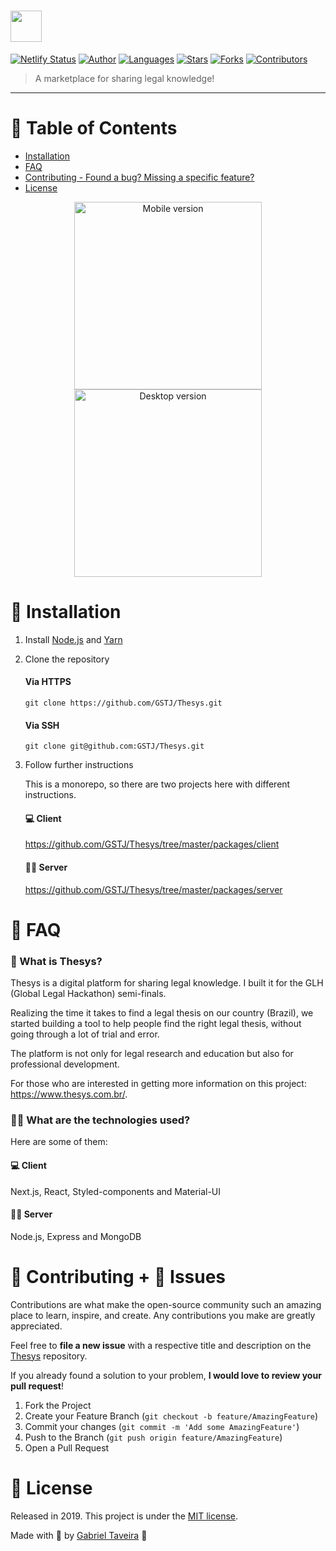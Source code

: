 #  <img src="https://d33wubrfki0l68.cloudfront.net/370ae4842ec728b588f44e0ecdd5b3939e2368b0/bb3a4/static/logo.svg" height="50"/>

[![Netlify Status](https://api.netlify.com/api/v1/badges/17d64968-e9e7-4733-b46c-4dfb9a4b7eb0/deploy-status)](https://app.netlify.com/sites/optimistic-easley-e6332b/deploys)
[![Author](https://img.shields.io/badge/author-GSTJ-F2C702?style=flat-square)](https://github.com/GSTJ)
[![Languages](https://img.shields.io/github/languages/count/GSTJ/Thesys?color=%23F2C702&style=flat-square)](#)
[![Stars](https://img.shields.io/github/stars/GSTJ/Thesys?color=F2C702&style=flat-square)](https://github.com/GSTJ/Thesys/stargazers)
[![Forks](https://img.shields.io/github/forks/GSTJ/Thesys?color=%23F2C702&style=flat-square)](https://github.com/GSTJ/Thesys/network/members)
[![Contributors](https://img.shields.io/github/contributors/GSTJ/Thesys?color=F2C702&style=flat-square)](https://github.com/GSTJ/Thesys/graphs/contributors)

>  A marketplace for sharing legal knowledge!

---

# :pushpin: Table of Contents

* [Installation](#construction_worker-installation)
* [FAQ](#postbox-faq)
* [Contributing - Found a bug? Missing a specific feature?](#tada-contributing--bug-issues)
* [License](#closed_book-license)

<p align="center">
  <img src="https://i.imgur.com/cHRaaBa.gif" alt="Mobile version" border="0"  height="300">
  <img src="https://i.imgur.com/znqEuDs.gif" alt="Desktop version" border="0" height="300">
</p>

# :construction_worker: Installation

1. Install [Node.js](https://nodejs.org/en/download/) and [Yarn](https://yarnpkg.com/)

2. Clone the repository 

   #### Via HTTPS

    ```git clone https://github.com/GSTJ/Thesys.git```

   #### Via SSH

    ```git clone git@github.com:GSTJ/Thesys.git```

3. Follow further instructions

    This is a monorepo, so there are two projects here with different instructions.

    #### 💻 Client

    https://github.com/GSTJ/Thesys/tree/master/packages/client

    #### 👨‍💻 Server

    https://github.com/GSTJ/Thesys/tree/master/packages/server

# :postbox: FAQ

### 🙋‍ What is Thesys?

Thesys is a digital platform for sharing legal knowledge. I built it for the GLH (Global Legal Hackathon) semi-finals.

Realizing the time it takes to find a legal thesis on our country (Brazil), we started building a tool to help people find the right legal thesis, without going through a lot of trial and error.

The platform is not only for legal research and education but also for professional development.

For those who are interested in getting more information on this project: https://www.thesys.com.br/.


### 👨‍🔬 What are the technologies used?

Here are some of them:

#### 💻 Client

Next.js, React, Styled-components and Material-UI

#### 👨‍💻 Server

Node.js, Express and MongoDB

# :tada: Contributing + :bug: Issues

Contributions are what make the open-source community such an amazing place to learn, inspire, and create. Any contributions you make are greatly appreciated.

Feel free to **file a new issue** with a respective title and description on the [Thesys](https://github.com/GSTJ/Thesys/issues) repository.

If you already found a solution to your problem, **I would love to review your pull request**! 

1. Fork the Project
2. Create your Feature Branch (`git checkout -b feature/AmazingFeature`)
3. Commit your changes (`git commit -m 'Add some AmazingFeature'`)
4. Push to the Branch (`git push origin feature/AmazingFeature`)
5. Open a Pull Request

# :closed_book: License

Released in 2019.
This project is under the [MIT license](https://github.com/GSTJ/Thesys/master/LICENSE).

Made with 💖 by [Gabriel Taveira](https://github.com/GSTJ) 🚀
